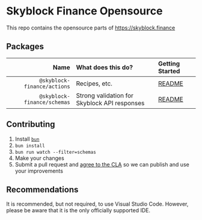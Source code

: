 # Skyblock Finance Opensource

This repo contains the opensource parts of <https://skyblock.finance>

## Packages

|                        Name | What does this do?                           | Getting Started                    |
| --------------------------: | :------------------------------------------- | :--------------------------------- |
| `@skyblock-finance/actions` | Recipes, etc.                                | [README](/packages/actions#readme) |
| `@skyblock-finance/schemas` | Strong validation for Skyblock API responses | [README](/packages/schemas#readme) |

## Contributing

1. Install [`bun`](https://bun.sh)
2. `bun install`
3. `bun run watch --filter=schemas`
4. Make your changes
5. Submit a pull request and [agree to the CLA](/CLA.md) so we can publish and use your improvements

## Recommendations

It is recommended, but not required, to use Visual Studio Code. However, please be aware that it is the only officially supported IDE.
